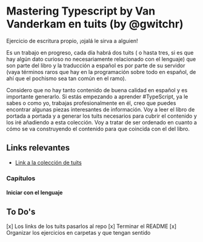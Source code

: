 # Mastering Typescript by Van Vanderkam en tuits (by @gwitchr)

Ejercicio de escritura propio, ¡ojalá le sirva a alguien!

Es un trabajo en progreso, cada día habrá dos tuits ( o hasta tres, si es que hay algún dato curioso no necesariamente relacionado con el lenguaje) que son parte del libro y la traducción a español es por parte de su servidor (vaya términos raros que hay en la programación sobre todo en español, de ahí que el pochismo sea tan común en el ramo).

Considero que no hay tanto contenido de buena calidad en español y es importante generarlo. Si estás empezando a aprender #TypeScript, ya le sabes o como yo, trabajas profesionalmente en él, creo que puedes encontrar algunas piezas interesantes de información. Voy a leer el libro de portada a portada y a generar los tuits necesarios para cubrir el contenido y los iré añadiendo a esta colección. Voy a tratar de ser ordenado en cuanto a cómo se va construyendo el contenido para que coincida con el del libro.

## Links relevantes

- [Link a la colección de tuits](https://twitter.com/Gwitchr/timelines/1613014611841761280)

### Capítulos

#### Iniciar con el lenguaje

## To Do's

[x] Los links de los tuits pasarlos al repo
[x] Terminar el README
[x] Organizar los ejercicios en carpetas y que tengan sentido
